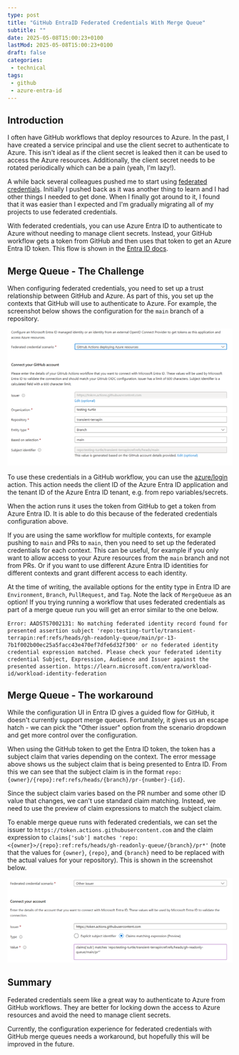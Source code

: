 ```yaml
---
type: post
title: "GitHub EntraID Federated Credentials With Merge Queue"
subtitle: ""
date: 2025-05-08T15:00:23+0100
lastMod: 2025-05-08T15:00:23+0100
draft: false
categories:
 - technical
tags:
 - github
 - azure-entra-id
---
```


## Introduction

I often have GitHub workflows that deploy resources to Azure.
In the past, I have created a service principal and use the client secret to authenticate to Azure.
This isn't ideal as if the client secret is leaked then it can be used to access the Azure resources.
Additionally, the client secret needs to be rotated periodically which can be a pain (yeah, I'm lazy!).

A while back several colleagues pushed me to start using [federated credentials](https://docs.github.com/en/actions/security-for-github-actions/security-hardening-your-deployments/configuring-openid-connect-in-azure).
Initially I pushed back as it was another thing to learn and I had other things I needed to get done.
When I finally got around to it, I found that it was easier than I expected and I'm gradually migrating all of my projects to use federated credentials.

With federated credentials, you can use Azure Entra ID to authenticate to Azure without needing to manage client secrets.
Instead, your GitHub workflow gets a token from GitHub and then uses that token to get an Azure Entra ID token.
This flow is shown in the [Entra ID docs](https://learn.microsoft.com/en-gb/entra/workload-id/workload-identity-federation).


## Merge Queue - The Challenge

When configuring federated credentials, you need to set up a trust relationship between GitHub and Azure.
As part of this, you set up the contexts that GitHub will use to authenticate to Azure.
For example, the screenshot below shows the configuration for the `main` branch of a repository.

![Configuring federated credentials for main branch builds](./gh-fed-creds-main.png)


To use these credentials in a GitHub workflow, you can use the [azure/login](https://github.com/azure/login) action.
This action needs the client ID of the Azure Entra ID application and the tenant ID of the Azure Entra ID tenant, e.g. from repo variables/secrets.

When the action runs it uses the token from GitHub to get a token from Azure Entra ID.
It is able to do this because of the federated credentials configuration above.

If you are using the same workflow for multiple contexts, for example pushing to `main` and PRs to `main`, then you need to set up the federated credentials for each context.
This can be useful, for example if you only want to allow access to your Azure resources from the `main` branch and not from PRs. Or if you want to use different Azure Entra ID identities for different contexts and grant different access to each identity.

At the time of writing, the available options for the entity type in Entra ID are `Environment`, `Branch`, `PullRequest`, and `Tag`.
Note the lack of `MergeQueue` as an option!
If you trying running a workflow that uses federated credentials as part of a merge queue run you will get an error similar to the one below.

```
Error: AADSTS7002131: No matching federated identity record found for presented assertion subject 'repo:testing-turtle/transient-terrapin:ref:refs/heads/gh-readonly-queue/main/pr-13-7b1f002b00ec25a5facc43e470ef7dfe6d32f300' or no federated identity credential expression matched. Please check your federated identity credential Subject, Expression, Audience and Issuer against the presented assertion. https://learn.microsoft.com/entra/workload-id/workload-identity-federation
```


## Merge Queue - The workaround

While the configuration UI in Entra ID gives a guided flow for GitHub, it doesn't currently support merge queues.
Fortunately, it gives us an escape hatch - we can pick the "Other issuer" option from the scenario dropdown and get more control over the configuration.

When using the GitHub token to get the Entra ID token, the token has a subject claim that varies depending on the context.
The error message above shows us the subject claim that is being presented to Entra ID.
From this we can see that the subject claim is in the format `repo:{owner}/{repo}:ref:refs/heads/{branch}/pr-{number}-{id}`.

Since the subject claim varies based on the PR number and some other ID value that changes, we can't use standard claim matching.
Instead, we need to use the preview of claim expressions to match the subject claim.

To enable merge queue runs with federated credentials, we can set the issuer to `https://token.actions.githubusercontent.com` and the claim expression to `claims['sub'] matches 'repo:<{owner}>/{repo}:ref:refs/heads/gh-readonly-queue/{branch}/pr*'` (note that the values for `{owner}`, `{repo}`, and `{branch}` need to be replaced with the actual values for your repository).
This is shown in the screenshot below.

![Configuring federated credentials with a claim expression to enable merge queue](./gh-fed-creds-merge-queue.png)


## Summary

Federated credentials seem like a great way to authenticate to Azure from GitHub workflows.
They are better for locking down the access to Azure resources and avoid the need to manage client secrets.

Currently, the configuration experience for federated credentials with GitHub merge queues needs a workaround, but hopefully this will be improved in the future.
